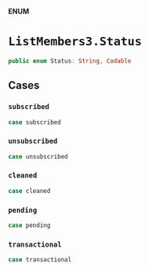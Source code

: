 **ENUM**

# `ListMembers3.Status`

```swift
public enum Status: String, Codable
```

## Cases
### `subscribed`

```swift
case subscribed
```

### `unsubscribed`

```swift
case unsubscribed
```

### `cleaned`

```swift
case cleaned
```

### `pending`

```swift
case pending
```

### `transactional`

```swift
case transactional
```
